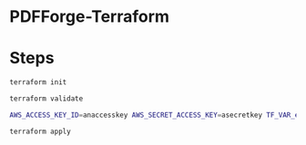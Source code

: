 ﻿# PDFForge-Terraform

# Steps

```bash
terraform init
```

```bash
terraform validate
```

```bash
AWS_ACCESS_KEY_ID=anaccesskey AWS_SECRET_ACCESS_KEY=asecretkey TF_VAR_env=dev TF_VAR_project_name=devops-term-2  terraform plan
```

```bash
terraform apply
```
